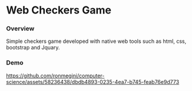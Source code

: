 
# Web Checkers Game

### Overview

Simple checkers game developed with native web tools such as html, css, bootstrap and Jquary.

### Demo

https://github.com/ronmegini/computer-science/assets/58236438/dbdb4893-0235-4ea7-b745-feab76e9d773

